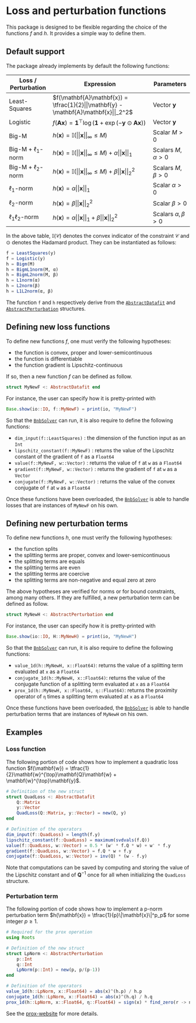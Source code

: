 # Loss and perturbation functions

This package is designed to be flexible regarding the choice of the functions $f$ and $h$.
It provides a simple way to define them.


## Default support

The package already implements by default the following functions:

| Loss / Perturbation        | Expression | Parameters
|--------------|-----|---|
| Least-Squares |  $f(\mathbf{A}\mathbf{x}) = \tfrac{1}{2}\|\|\mathbf{y} - \mathbf{A}\mathbf{x}\|\|_2^2$ | Vector $\mathbf{y}$ |
| Logistic      |  $f(\mathbf{A}\mathbf{x}) = \mathbf{1}^{\top}\log(\mathbf{1} + \exp(-\mathbf{y}\odot\mathbf{A}\mathbf{x}))$ | Vector $\mathbf{y}$ |
| Big-M |  $h(\mathbf{x}) = \mathbb{I}(\|\|\mathbf{x}\|\|_{\infty} \leq M)$ | Scalar $M > 0$ |
| Big-M + $\ell_1$-norm      |  $h(\mathbf{x}) = \mathbb{I}(\|\|\mathbf{x}\|\|_{\infty} \leq M) + \alpha\|\|\mathbf{x}\|\|_1$ | Scalars $M,\alpha > 0$ |
| Big-M + $\ell_2$-norm      |  $h(\mathbf{x}) = \mathbb{I}(\|\|\mathbf{x}\|\|_{\infty} \leq M) + \beta\|\|\mathbf{x}\|\|_2^2$ | Scalars $M,\beta > 0$ |
| $\ell_1$-norm      |  $h(\mathbf{x}) = \alpha\|\|\mathbf{x}\|\|_1$ | Scalar $\alpha > 0$ |
| $\ell_2$-norm      |  $h(\mathbf{x}) = \beta\|\|\mathbf{x}\|\|_2^2$ | Scalar $\beta > 0$ |
| $\ell_1\ell_2$-norm      |  $h(\mathbf{x}) = \alpha\|\|\mathbf{x}\|\|_1 + \beta\|\|\mathbf{x}\|\|_2^2$ | Scalars $\alpha,\beta > 0$ |

In the above table, $\mathbb{I}(\mathcal{C})$ denotes the convex indicator of the constraint $\mathcal{C}$ and $\odot$ denotes the Hadamard product.
They can be instantiated as follows:

```julia
f = LeastSquares(y)
f = Logistic(y)
h = Bigm(M)
h = BigmL1norm(M, α)
h = BigmL2norm(M, β)
h = L1norm(α)
h = L2norm(β)
h = L1L2norm(α, β)
```

The function `f` and `h` respectively derive from the [`AbstractDatafit`](@ref) and [`AbstractPerturbation`](@ref) structures.

## Defining new loss functions

To define new functions $f$, one must verify the following hypotheses:
* the function is convex, proper and lower-semicontinuous
* the function is differentiable
* the function gradient is Lipschitz-continuous

If so, then a new function $f$ can be defined as follow.

```julia
struct MyNewF <: AbstractDatafit end
```

For instance, the user can specify how it is pretty-printed with

```julia
Base.show(io::IO, f::MyNewF) = print(io, "MyNewF")
```

So that the [`BnbSolver`](@ref) can run, it is also require to define the following functions:
* `dim_input(f::LeastSquares)` : the dimension of the function input as an `Int`
* `lipschitz_constant(f::MyNewF)` : returns the value of the Lipschitz constant of the gradient of `f` as a `Float64` 
* `value(f::MyNewF, w::Vector)` : returns the value of `f` at `w` as a `Float64` 
* `gradient(f::MyNewF, w::Vector)` : returns the gradient of `f` at `w` as a `Vector` 
* `conjugate(f::MyNewF, w::Vector)` : returns the value of the convex conjugate of `f` at `w` as a `Float64` 

Once these functions have been overloaded, the [`BnbSolver`](@ref) is able to handle losses that are instances of `MyNewF` on his own.

## Defining new perturbation terms

To define new functions $h$, one must verify the following hypotheses:
* the function splits
* the splitting terms are proper, convex and lower-semicontinuous
* the splitting terms are equals
* the splitting terms are even
* the splitting terms are coercive
* the splitting terms are non-negative and equal zero at zero

The above hypotheses are verified for norms or for bound constraints, among many others.
If they are fulfilled, a new perturbation term can be defined as follow.

```julia
struct MyNewH <: AbstractPerturbation end
```

For instance, the user can specify how it is pretty-printed with
```julia
Base.show(io::IO, H::MyNewH) = print(io, "MyNewH")
```

So that the [`BnbSolver`](@ref) can run, it is also require to define the following functions:
* `value_1d(h::MyNewH, x::Float64)`: returns the value of a splitting term evaluated at `x` as a `Float64` 
* `conjugate_1d(h::MyNewH, x::Float64)`: returns the value of the conjugate function of a splitting term evaluated at `x` as a `Float64` 
* `prox_1d(h::MyNewH, x::Float64, η::Float64)`: returns the proximity operator of `η` times a splitting term evaluated at `x` as a `Float64` 

Once these functions have been overloaded, the [`BnbSolver`](@ref) is able to handle perturbation terms that are instances of `MyNewH` on his own.

## Examples

### Loss function

The following portion of code shows how to implement a quadratic loss function $f(\mathbf{w}) = \tfrac{1}{2}\mathbf{w}^{\top}\mathbf{Q}\mathbf{w} + \mathbf{w}^{\top}\mathbf{y}$.

```julia
# Definition of the new struct 
struct QuadLoss <: AbstractDatafit 
    Q::Matrix
    y::Vector
    QuadLoss(Q::Matrix, y::Vector) = new(Q, y)
end

# Definition of the operators
dim_input(f::QuadLoss) = length(f.y)
lipschitz_constant(f::QuadLoss) = maximum(svdvals(f.Q))
value(f::QuadLoss, w::Vector) = 0.5 * (w' * f.Q * w) + w' * f.y
gradient(f::QuadLoss, w::Vector) = f.Q * w + f.y
conjugate(f::QuadLoss, w::Vector) = inv(Q) * (w - f.y)
```

Note that computations can be saved by computing and storing the value of the Lipschitz constant and of $\mathbf{Q}^{-1}$ once for all when initializing the `QuadLoss` structure.

### Perturbation term

The following portion of code shows how to implement a p-norm perturbation term $h(\mathbf{x}) = \tfrac{1}{p}\|\mathbf{x}\|^p_p$ for some integer $p \geq 1$.

```julia
# Required for the prox operation
using Roots

# Definition of the new struct 
struct LpNorm <: AbstractPerturbation
    p::Int
    q::Int
    LpNorm(p::Int) = new(p, p/(p-1))
end

# Definition of the operators
value_1d(h::LpNorm, x::Float64) = abs(x)^(h.p) / h.p
conjugate_1d(h::LpNorm, x::Float64) = abs(x)^(h.q) / h.q
prox_1d(h::LpNorm, x::Float64, η::Float64) = sign(x) * find_zero(r -> ηr^(h.p-1) + r - abs(x), 0) 
```

See the [prox-website](http://proximity-operator.net) for more details.